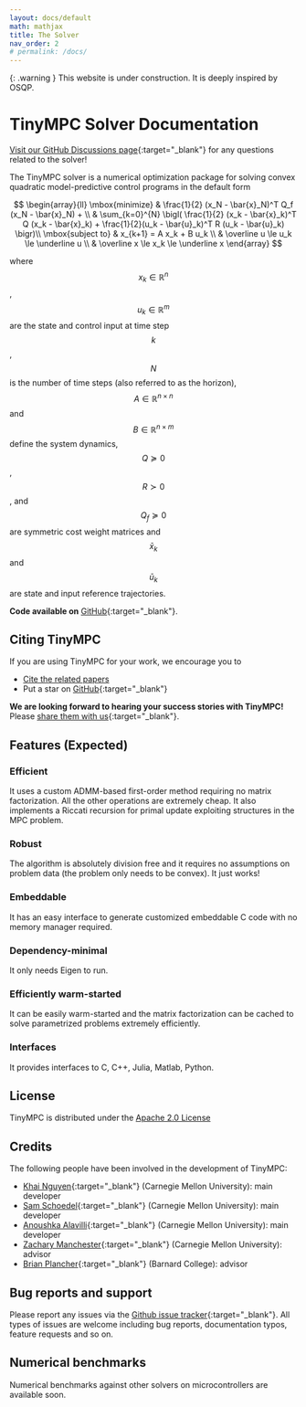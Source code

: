 ```yaml
---
layout: docs/default
math: mathjax
title: The Solver
nav_order: 2
# permalink: /docs/
---
```


{: .warning }
This website is under construction. It is deeply inspired by OSQP.

# TinyMPC Solver Documentation

[Visit our GitHub Discussions page](https://github.com/orgs/TinyMPC/discussions){:target="_blank"} for any questions related to the solver!

The TinyMPC solver is a numerical optimization package for solving convex quadratic model-predictive control programs in the default form

$$
\begin{array}{ll}
  \mbox{minimize} & \frac{1}{2} (x_N - \bar{x}_N)^T Q_f (x_N - \bar{x}_N) + \\
  & \sum_{k=0}^{N} \bigl( \frac{1}{2} (x_k - \bar{x}_k)^T Q (x_k - \bar{x}_k) + \frac{1}{2}(u_k - \bar{u}_k)^T R (u_k - \bar{u}_k) \bigr)\\
  \mbox{subject to} & x_{k+1} = A x_k + B u_k \\
                    & \overline u \le u_k \le \underline u \\
                    & \overline x \le x_k \le \underline x
\end{array}
$$

where $$x_k \in \mathbb{R}^n$$, $$u_k \in \mathbb{R}^m$$ are the state and control input at time step $$k$$, $$N$$ is the number of time steps (also referred to as the horizon), $$A \in \mathbb{R}^{n \times n}$$ and $$B \in \mathbb{R}^{n \times m}$$ define the system dynamics, $$Q \succeq 0$$, $$R \succ 0$$, and $$Q_f \succeq 0$$ are symmetric cost weight matrices and $$\bar{x}_k$$ and $$\bar{u}_k$$ are state and input reference trajectories.

**Code available on** [GitHub](https://github.com/tinympc/tinympc){:target="_blank"}.

## Citing TinyMPC

If you are using TinyMPC for your work, we encourage you to

* [Cite the related papers](citing)
* Put a star on [GitHub](https://github.com/TinyMPC/TinyMPC){:target="_blank"}

**We are looking forward to hearing your success stories with TinyMPC!** Please [share them with us](mailto:khai.nx1201@gmail.com){:target="_blank"}.

## Features (Expected)

### Efficient

It uses a custom ADMM-based first-order method requiring no matrix factorization. All the other operations are extremely cheap. It also implements a Riccati recursion for primal update exploiting structures in the MPC problem.

### Robust

The algorithm is absolutely division free and it requires no assumptions on problem data (the problem only needs to be convex). It just works!

<!-- ### Detects primal / dual infeasible problems

When the problem is primal or dual infeasible, OSQP detects it. It is the first available QP solver based on first-order methods able to do so. -->

### Embeddable

It has an easy interface to generate customized embeddable C code with no memory manager required.

### Dependency-minimal

It only needs Eigen to run.

### Efficiently warm-started

It can be easily warm-started and the matrix factorization can be cached to solve parametrized problems extremely efficiently.

### Interfaces

It provides interfaces to C, C++, Julia, Matlab, Python.

## License

TinyMPC is distributed under the [Apache 2.0 License](https://www.apache.org/licenses/LICENSE-2.0)

## Credits

The following people have been involved in the development of TinyMPC:

* [Khai Nguyen]( https://xkhainguyen.github.io/){:target="_blank"} (Carnegie Mellon University): main developer
* [Sam Schoedel](https://samschoedel.com/){:target="_blank"} (Carnegie Mellon University): main developer
* [Anoushka Alavilli](https://www.linkedin.com/in/anoushka-alavilli-89586b178/){:target="_blank"} (Carnegie Mellon University): main developer
* [Zachary Manchester](https://www.linkedin.com/in/zacmanchester/){:target="_blank"} (Carnegie Mellon University): advisor
* [Brian Plancher](https://brianplancher.com/){:target="_blank"} (Barnard College): advisor

## Bug reports and support

Please report any issues via the [Github issue tracker](https://github.com/tinympc/tinympc/issues){:target="_blank"}. All types of issues are welcome including bug reports, documentation typos, feature requests and so on.

## Numerical benchmarks

Numerical benchmarks against other solvers on microcontrollers are available soon.
